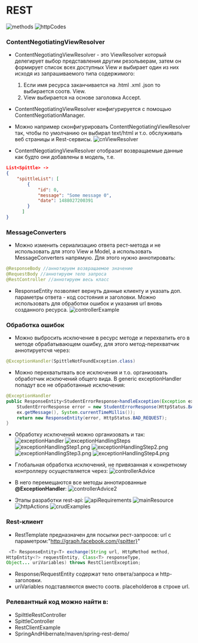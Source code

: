 # REST
![methods](methods.png)
![httpCodes](httpCodes.png)
### ContentNegotiatingViewResolver
* ContentNegotiatingViewResolver  - это ViewResolver
который делегирует выбор представления другим резольверам, затем он формирует список всех доступных
View и выбирает один из них исходя из запрашиваемого типа содержимого:

  1. Если имя ресурса заканчивается на .html .xml .json то  выбирается соотв. View.
  2. View выбирается на основе заголовка Accept.
* ContentNegotiatingViewResolver конфигурируется с
помощью ContentNegotiationManager.
* Можно например сконфигурировать ContentNegotiatingViewResolver так, чтобы по умолчанию он выбирал text/html и т.о. обслуживать веб страницы и
Rest-сервисы.
![cnViewResolver](cnViewResolver.png)
* ContentNegotiatingViewResolver отобразит возвращаемые
данные как будто они добавлены в модель, т.е.
```json
List<Spittle> ->
{
    "spittleList": [
        {
            "id": 0,
            "message": "Some message 0",
            "date": 1488027200391
        }
      ]
}
```
### MessageConverters
* Можно изменить сериализацию ответа рест-метода и не
использовать для этого View и Model, а использовать MessageConverters напрямую. Для этого нужно аннотировать:

```java
@ResponseBody //аннотируем возвращаемое значение
@RequestBody //аннотируем тело запроса
@RestController //аннотируем весь класс
```
* ResponseEntity позволяет вернуть данные клиенту
и указать доп. параметры ответа - код состояния и
заголовки. Можно использовать для обработки ошибок
и указания url вновь созданного ресурса.
![controllerExample](controllerExample.png)
### Обработка ошибок
* Можно выбросить исключение в ресурс методе и перехватить его в методе обрабатывающем ошибку,
для этого метод-перехватчик аннотируетсчя через:
```java
@ExceptionHandler(SpittleNotFoundException.class)
```
* Можно перехватытвать все исключения и т.о. организовать обработчик исключений общего вида. В generic exceptionHandler попадут все не обработанные исключения:
```java
@ExceptionHandler
public ResponseEntity<StudentErrorResponse>handleException(Exception ex){
    StudentErrorResponse error = new StudentErrorResponse(HttpStatus.BAD_REQUEST.value(),
    ex.getMessage(), System.currentTimeMillis());
    return new ResponseEntity(error, HttpStatus.BAD_REQUEST);
}
```
* Обработку исключений можно организовать и так:
![exceptionHandler](exceptionHandler.png)
![exceptionHandlingSteps](exceptionHandlingSteps.png)
![exceptionHandlingStep1.png](exceptionHandlingStep1.png)
![exceptionHandlingStep2.png](exceptionHandlingStep2.png)
![exceptionHandlingStep3.png](exceptionHandlingStep3.png)
![exceptionHandlingStep4.png](exceptionHandlingStep4.png)


* Глобальная обработка исключений, не привязанная к конкретному контроллеру осуществляется через:
![controllerAdvice](controllerAdvice.png)
* В него перемещаются все методы аннотированные <b>@ExceptionHandler</b>:
![controllerAdvice2](controllerAdvice2.png)
* Этапы разработки rest-api:
![apiRequirements](apiRequirements.png)
![mainResource](mainResource.png)
![httpActions](httpActions.png)
![crudExamples](crudExamples.png)
### Rest-клиент
* RestTemplate предназначен для посылки рест-запросов:
url с параметром:"http://graph.facebook.com/{spitter}"

```java
 <T> ResponseEntity<T> exchange(String url, HttpMethod method,
HttpEntity<?> requestEntity, Class<T> responseType,
Object... uriVariables) throws RestClientException;
```
* Response/RequestEntity содержат тело ответа/запроса и
http-заголовки.
* uriVariables подставляются вместо соотв. placeholderов в строке url.
### Релевантный код можно найти в:
* SpilttleRestController
* SpittleController
* RestClientExample
* SpringAndHibernate/maven/spring-rest-demo/
